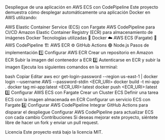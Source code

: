 Despliegue de una aplicación en AWS ECS con CodePipeline
Este proyecto demuestra cómo desplegar automáticamente una aplicación Docker en AWS utilizando:

AWS Elastic Container Service (ECS) con Fargate
AWS CodePipeline para CI/CD
Amazon Elastic Container Registry (ECR) para almacenamiento de imágenes Docker
 Tecnologías utilizadas
🐳 Docker
☁️ AWS ECS (Fargate)
🔄 AWS CodePipeline
🏗️ AWS ECR
⚙️ GitHub Actions
🟢 Node.js
 Pasos de implementación
1️⃣ Configurar AWS ECR
Crear un repositorio en Amazon ECR
Subir la imagen del contenedor a ECR
2️⃣ Autenticarse en ECR y subir la imagen
Ejecuta los siguientes comandos en la terminal:

bash
Copiar
Editar
aws ecr get-login-password --region us-east-1 | docker login --username AWS --password-stdin <ECR_URI>
docker build -t mi-app .
docker tag mi-app:latest <ECR_URI>:latest
docker push <ECR_URI>:latest
3️⃣ Configurar AWS ECS con Fargate
Crear un Cluster ECS
Definir una tarea ECS con la imagen almacenada en ECR
Configurar un servicio ECS con Fargate
4️⃣ Configurar AWS CodePipeline
Integrar GitHub Actions para disparar el despliegue
Configurar AWS CodePipeline para actualizar ECS con cada cambio
 Contribuciones
Si deseas mejorar este proyecto, siéntete libre de hacer un fork y enviar un pull request.

 Licencia
Este proyecto está bajo la licencia MIT.
